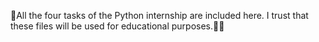 🎉All the four tasks of the Python internship are included here. I trust that these files will be used for educational purposes.🎊🎇
